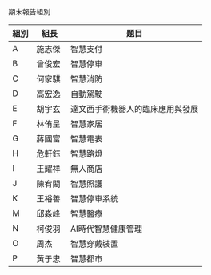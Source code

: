 期末報告組別

| 組別	| 組長	| 題目 |
|-------|-------|------|
|A	|施志傑 | 智慧支付|
|B	|曾俊宏 | 智慧停車|
|C	|何家騏 | 智慧消防|
|D	|高宏逸 | 自動駕駛|
|E	|胡宇玄 | 達文西手術機器人的臨床應用與發展|
|F	|林侑呈 | 智慧家居|
|G	|蔣國富 | 智慧電表|
|H	|危軒鈺 | 智慧路燈|
|I	|王耀祥 | 無人商店|
|J	|陳宥閎 | 智慧照護|
|K	|王裕善 | 智慧停車系統|
|M	|邱淼峰 | 智慧醫療|
|N	|柯俊羽 | AI時代智慧健康管理|
|O	|周杰 	 | 智慧穿戴裝置|
|P	|黃于忠 | 智慧都市|
